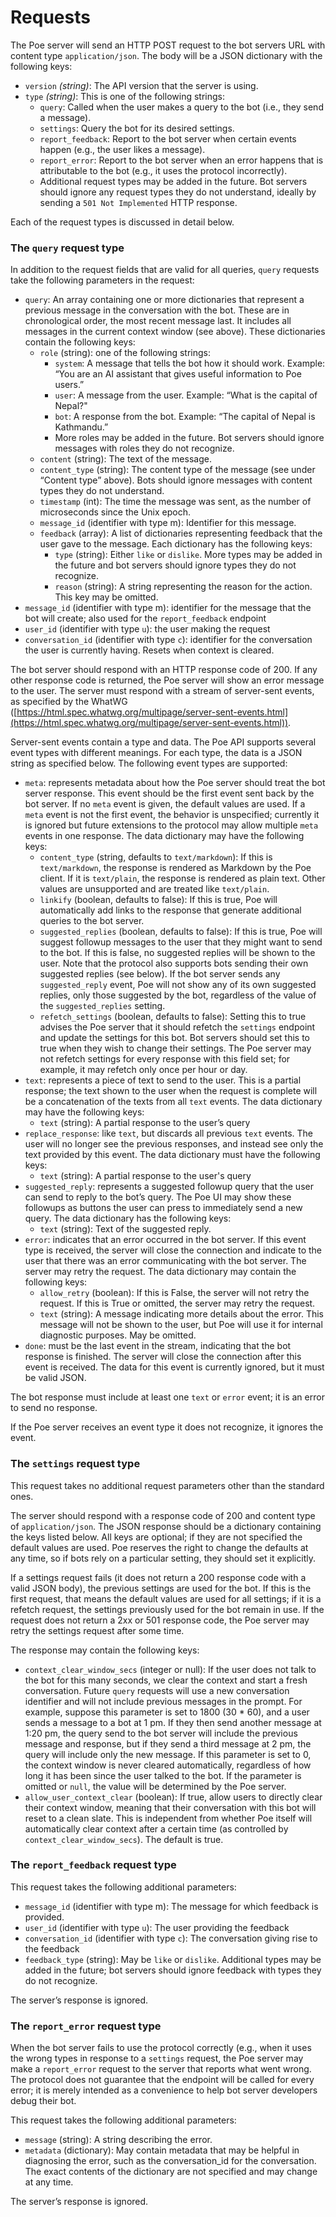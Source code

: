 # Requests

The Poe server will send an HTTP POST request to the bot servers URL with content type `application/json`. The body will be a JSON dictionary with the following keys:

* `version` _(string)_: The API version that the server is using.
* `type` _(string)_: This is one of the following strings:
  * `query`: Called when the user makes a query to the bot (i.e., they send a message).
  * `settings`: Query the bot for its desired settings.
  * `report_feedback`: Report to the bot server when certain events happen (e.g., the user likes a message).
  * `report_error`: Report to the bot server when an error happens that is attributable to the bot (e.g., it uses the protocol incorrectly).
  * Additional request types may be added in the future. Bot servers should ignore any request types they do not understand, ideally by sending a `501 Not Implemented` HTTP response.

Each of the request types is discussed in detail below.



### The `query` request type

In addition to the request fields that are valid for all queries, `query` requests take the following parameters in the request:

* `query`: An array containing one or more dictionaries that represent a previous message in the conversation with the bot. These are in chronological order, the most recent message last. It includes all messages in the current context window (see above). These dictionaries contain the following keys:
  * `role` (string): one of the following strings:
    * `system`: A message that tells the bot how it should work. Example: “You are an AI assistant that gives useful information to Poe users.”
    * `user`: A message from the user. Example: “What is the capital of Nepal?"
    * `bot`: A response from the bot. Example: “The capital of Nepal is Kathmandu.”
    * More roles may be added in the future. Bot servers should ignore messages with roles they do not recognize.
  * `content` (string): The text of the message.
  * `content_type` (string): The content type of the message (see under “Content type” above). Bots should ignore messages with content types they do not understand.
  * `timestamp` (int): The time the message was sent, as the number of microseconds since the Unix epoch.
  * `message_id` (identifier with type m): Identifier for this message.
  * `feedback` (array): A list of dictionaries representing feedback that the user gave to the message. Each dictionary has the following keys:
    * `type` (string): Either `like` or `dislike`. More types may be added in the future and bot servers should ignore types they do not recognize.
    * `reason` (string): A string representing the reason for the action. This key may be omitted.
* `message_id` (identifier with type m): identifier for the message that the bot will create; also used for the `report_feedback` endpoint
* `user_id` (identifier with type `u`): the user making the request
* `conversation_id` (identifier with type `c`): identifier for the conversation the user is currently having. Resets when context is cleared.

The bot server should respond with an HTTP response code of 200. If any other response code is returned, the Poe server will show an error message to the user. The server must respond with a stream of server-sent events, as specified by the WhatWG ([https://html.spec.whatwg.org/multipage/server-sent-events.html](https://html.spec.whatwg.org/multipage/server-sent-events.html)).

Server-sent events contain a type and data. The Poe API supports several event types with different meanings. For each type, the data is a JSON string as specified below. The following event types are supported:

* `meta`: represents metadata about how the Poe server should treat the bot server response. This event should be the first event sent back by the bot server. If no `meta` event is given, the default values are used. If a `meta` event is not the first event, the behavior is unspecified; currently it is ignored but future extensions to the protocol may allow multiple `meta` events in one response. The data dictionary may have the following keys:
  * `content_type` (string, defaults to `text/markdown`): If this is `text/markdown`, the response is rendered as Markdown by the Poe client. If it is `text/plain`, the response is rendered as plain text. Other values are unsupported and are treated like `text/plain`.
  * `linkify` (boolean, defaults to false): If this is true, Poe will automatically add links to the response that generate additional queries to the bot server.
  * `suggested_replies` (boolean, defaults to false): If this is true, Poe will suggest followup messages to the user that they might want to send to the bot. If this is false, no suggested replies will be shown to the user. Note that the protocol also supports bots sending their own suggested replies (see below). If the bot server sends any `suggested_reply` event, Poe will not show any of its own suggested replies, only those suggested by the bot, regardless of the value of the `suggested_replies` setting.
  * `refetch_settings` (boolean, defaults to false): Setting this to true advises the Poe server that it should refetch the `settings` endpoint and update the settings for this bot. Bot servers should set this to true when they wish to change their settings. The Poe server may not refetch settings for every response with this field set; for example, it may refetch only once per hour or day.
* `text`: represents a piece of text to send to the user. This is a partial response; the text shown to the user when the request is complete will be a concatenation of the texts from all `text` events. The data dictionary may have the following keys:
  * `text` (string): A partial response to the user’s query
* `replace_response`: like `text`, but discards all previous `text` events. The user will no longer see the previous responses, and instead see only the text provided by this event. The data dictionary must have the following keys:
  * `text` (string): A partial response to the user's query
* `suggested_reply`: represents a suggested followup query that the user can send to reply to the bot’s query. The Poe UI may show these followups as buttons the user can press to immediately send a new query. The data dictionary has the following keys:
  * `text` (string): Text of the suggested reply.
* `error`: indicates that an error occurred in the bot server. If this event type is received, the server will close the connection and indicate to the user that there was an error communicating with the bot server. The server may retry the request. The data dictionary may contain the following keys:
  * `allow_retry` (boolean): If this is False, the server will not retry the request. If this is True or omitted, the server may retry the request.
  * `text` (string): A message indicating more details about the error. This message will not be shown to the user, but Poe will use it for internal diagnostic purposes. May be omitted.
* `done`: must be the last event in the stream, indicating that the bot response is finished. The server will close the connection after this event is received. The data for this event is currently ignored, but it must be valid JSON.

The bot response must include at least one `text` or `error` event; it is an error to send no response.

If the Poe server receives an event type it does not recognize, it ignores the event.



### The `settings` request type

This request takes no additional request parameters other than the standard ones.

The server should respond with a response code of 200 and content type of `application/json`. The JSON response should be a dictionary containing the keys listed below. All keys are optional; if they are not specified the default values are used. Poe reserves the right to change the defaults at any time, so if bots rely on a particular setting, they should set it explicitly.

If a settings request fails (it does not return a 200 response code with a valid JSON body), the previous settings are used for the bot. If this is the first request, that means the default values are used for all settings; if it is a refetch request, the settings previously used for the bot remain in use. If the request does not return a 2xx or 501 response code, the Poe server may retry the settings request after some time.

The response may contain the following keys:

* `context_clear_window_secs` (integer or null): If the user does not talk to the bot for this many seconds, we clear the context and start a fresh conversation. Future `query` requests will use a new conversation identifier and will not include previous messages in the prompt. For example, suppose this parameter is set to 1800 (30 \* 60), and a user sends a message to a bot at 1 pm. If they then send another message at 1:20 pm, the query send to the bot server will include the previous message and response, but if they send a third message at 2 pm, the query will include only the new message. If this parameter is set to 0, the context window is never cleared automatically, regardless of how long it has been since the user talked to the bot. If the parameter is omitted or `null`, the value will be determined by the Poe server.
* `allow_user_context_clear` (boolean): If true, allow users to directly clear their context window, meaning that their conversation with this bot will reset to a clean slate. This is independent from whether Poe itself will automatically clear context after a certain time (as controlled by `context_clear_window_secs`). The default is true.



### The `report_feedback` request type

This request takes the following additional parameters:

* `message_id` (identifier with type m): The message for which feedback is provided.
* `user_id` (identifier with type `u`): The user providing the feedback
* `conversation_id` (identifier with type `c`): The conversation giving rise to the feedback
* `feedback_type` (string): May be `like` or `dislike`. Additional types may be added in the future; bot servers should ignore feedback with types they do not recognize.

The server’s response is ignored.



### The `report_error` request type

When the bot server fails to use the protocol correctly (e.g., when it uses the wrong types in response to a `settings` request, the Poe server may make a `report_error` request to the server that reports what went wrong. The protocol does not guarantee that the endpoint will be called for every error; it is merely intended as a convenience to help bot server developers debug their bot.

This request takes the following additional parameters:

* `message` (string): A string describing the error.
* `metadata` (dictionary): May contain metadata that may be helpful in diagnosing the error, such as the conversation\_id for the conversation. The exact contents of the dictionary are not specified and may change at any time.

The server’s response is ignored.



